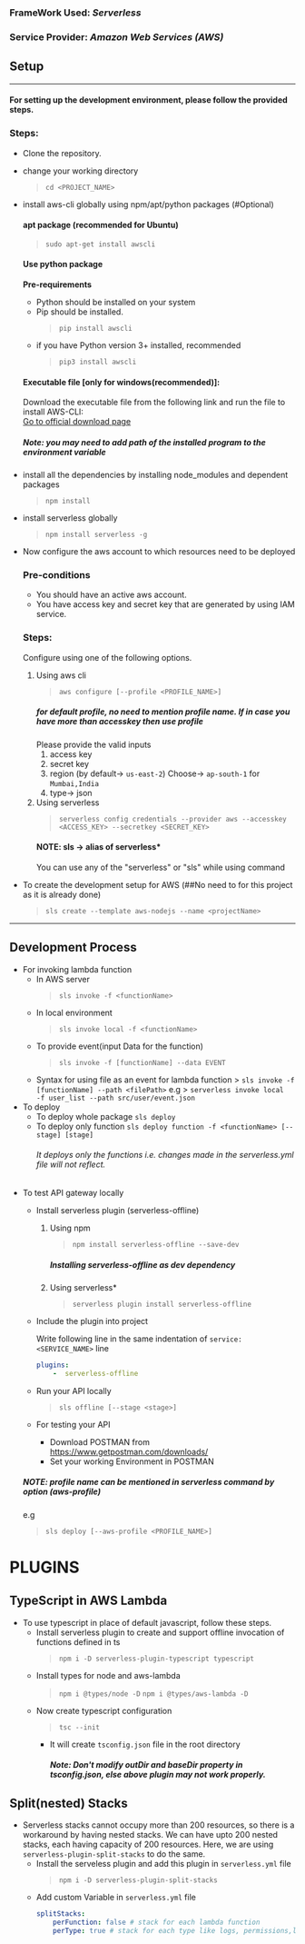 ### FrameWork Used: *Serverless*
### Service Provider: *Amazon Web Services (AWS)*

## Setup 
____
#### For setting up the development environment, please follow the provided steps. 

### Steps:
* Clone the repository.
* change your working  directory
    >   `cd <PROJECT_NAME>`
* install aws-cli globally using npm/apt/python packages (#Optional) 
    #### apt package (recommended for Ubuntu)
    > `sudo apt-get install awscli` 

    #### Use python package
    **Pre-requirements**
    *  Python should be installed on your system
    *  Pip should be installed.
        > `pip install awscli `
    *   if you have Python version 3+ installed, recommended
        > `pip3 install awscli `

    #### Executable file [only for windows(recommended)]:
    Download the executable file from the following link and run the file to install AWS-CLI:  
    [Go to official download page](https://docs.aws.amazon.com/cli/latest/userguide/install-windows.html)      
    ##### Note: you may need to add path of the installed program to the environment variable 
    
* install all the dependencies by installing node_modules and dependent packages
    > `npm install`
* install serverless globally
    > `npm install serverless -g`
* Now configure the aws account to which resources need to be deployed
    ### Pre-conditions
    -   You should have an active aws account.
    -   You have access key and secret key that are generated by using IAM service.
    ### Steps:
    Configure using one of the following options.
    1. Using aws cli 
        >   `aws configure [--profile <PROFILE_NAME>]` 
        ##### for default profile, no need to mention profile name. If in case you have more than accesskey then use profile
        Please provide the valid inputs
        1. access key 
        2. secret key
        3. region (by default-> `us-east-2`) Choose-> `ap-south-1` for `Mumbai,India`
        4. type-> json
    2. Using serverless
        > `serverless config credentials --provider aws --accesskey <ACCESS_KEY> --secretkey <SECRET_KEY>`
        #### NOTE: sls -> alias of serverless*
        You can use any of the "serverless" or "sls" while using command
        
*   To create the development setup for AWS (##No need to for this project as it is already done)
    > `sls create --template aws-nodejs --name <projectName>` 

____

## Development Process
*   For invoking lambda function
    *   In AWS server
        > `sls invoke -f <functionName>`
    *   In local environment
        > `sls invoke local -f <functionName>`
    *   To provide event(input Data for the function)
        > `sls invoke -f [functionName] --data EVENT`
    *    Syntax for using file as an event for lambda function
        > `sls invoke -f [functionName] --path <filePath>` 
        e.g 
        > `serverless invoke local  -f user_list --path src/user/event.json`
        <!--FilePath is relative to the serverless.yml file-->
* To deploy
    *   To deploy whole package
        `sls deploy`
    *   To deploy only function
        `sls deploy function -f <functionName> [--stage] [stage]`
        ###### It deploys only the functions i.e. changes made in the serverless.yml file will not reflect. 
* To test API gateway locally
    *   Install serverless plugin (serverless-offline)
        1.  Using npm 
            > `npm install serverless-offline --save-dev`
            ##### Installing serverless-offline as dev dependency
        2.  Using serverless*
            > `serverless plugin install serverless-offline`
    *   Include the plugin into project

        Write following line in the same indentation of `service: <SERVICE_NAME>` line
            
        ```yaml
        plugins:
            -  serverless-offline
        ```
    *   Run your API locally
        > `sls offline [--stage <stage>]`

    *   For testing your API
        * Download POSTMAN from https://www.getpostman.com/downloads/
        * Set your working Environment in POSTMAN
    ##### NOTE: profile name can be mentioned in serverless command by option (aws-profile)
    e.g 
    > `sls deploy [--aws-profile <PROFILE_NAME>]`

# PLUGINS

##  TypeScript in AWS Lambda
* To use typescript in place of default javascript, follow these steps.
    * Install serverless plugin to create and support offline invocation of functions defined in ts
        > `npm i -D serverless-plugin-typescript typescript`
    * Install types for node and aws-lambda
        > `npm i @types/node -D`
        > `npm i @types/aws-lambda -D`
    * Now create typescript configuration
        > `tsc --init`  
      * It will create `tsconfig.json` file in the root directory
        ##### Note: Don't modify outDir and baseDir property in tsconfig.json, else above plugin may not work properly.

## Split(nested) Stacks
* Serverless stacks cannot occupy more than 200 resources, so there is a workaround by having nested stacks. We can have upto 200 nested stacks, each having capacity of 200 resources. Here, we are using `serverless-plugin-split-stacks` to do the same.
    * Install the serveless plugin and add this plugin in `serverless.yml` file
        > `npm i -D serverless-plugin-split-stacks`
    * Add custom Variable in `serverless.yml` file
        ```yaml
        splitStacks:
            perFunction: false # stack for each lambda function
            perType: true # stack for each type like logs, permissions,lambda function 
        ```